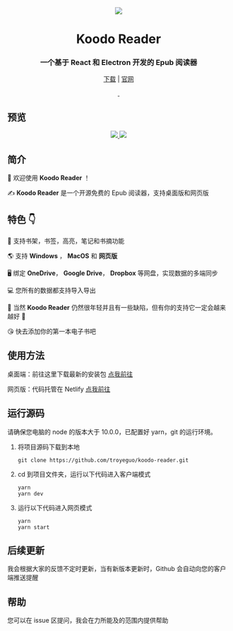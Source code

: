 <div align="center" width="128px" height="128px">
<img src="https://i.loli.net/2020/04/26/wrO8EPokvUQWaf5.png" />
</div>

<h1 align="center">
  Koodo Reader
</h1>
<h3 align="center">
  一个基于 React 和 Electron 开发的 Epub 阅读器
</h3>
<div align="center">

[下载](https://koodo.960960.xyz/download) | [官网](https://koodo.960960.xyz)

</div>
<div align="center">
  <a href="https://github.com/troyeguo/koodo-reader/releases/latest">
    <img src="https://ci.appveyor.com/api/projects/status/602fp409plq8qcwu?svg=true" alt="">
  </a>
    <a href="https://github.com/troyeguo/koodo-reader/releases/latest">
    <img src="https://travis-ci.com/troyeguo/koodo-reader.svg?branch=master" alt="">
  </a>
</div>

## 预览

<div align="center">
  <a href="https://github.com/troyeguo/koodo-reader/releases/latest">
    <img src="https://i.loli.net/2020/03/23/UpVulqMBXRcEtJG.jpg" >
  </a>
  <a href="https://github.com/troyeguo/koodo-reader/releases/latest">
    <img src="https://i.loli.net/2020/03/23/jenEPUIuVJzC6bX.jpg" >
  </a>
  <br/>
</div>

## 简介

👏 欢迎使用 **Koodo Reader** ！

✍️ **Koodo Reader** 是一个开源免费的 Epub 阅读器，支持桌面版和网页版

## 特色 👇

📝 支持书架，书签，高亮，笔记和书摘功能

🌎 支持 **Windows** ， **MacOS** 和 **网页版**

🖥 绑定 **OneDrive**， **Google Drive**， **Dropbox** 等网盘，实现数据的多端同步

💻 您所有的数据都支持导入导出

🌱 当然 **Koodo Reader** 仍然很年轻并且有一些缺陷，但有你的支持它一定会越来越好 🏃

😘 快去添加你的第一本电子书吧

## 使用方法

桌面端：前往这里下载最新的安装包 [点我前往](https://koodo.960960.xyz/download)

网页版：代码托管在 Netlify [点我前往](https://reader.960960.xyz)

## 运行源码

请确保您电脑的 node 的版本大于 10.0.0，已配置好 yarn，git 的运行环境。

1. 将项目源码下载到本地

   ```
   git clone https://github.com/troyeguo/koodo-reader.git
   ```

2. cd 到项目文件夹，运行以下代码进入客户端模式

   ```
   yarn
   yarn dev
   ```

3. 运行以下代码进入网页模式

   ```
   yarn
   yarn start
   ```

## 后续更新

我会根据大家的反馈不定时更新，当有新版本更新时，Github 会自动向您的客户端推送提醒

## 帮助

您可以在 issue 区提问，我会在力所能及的范围内提供帮助

